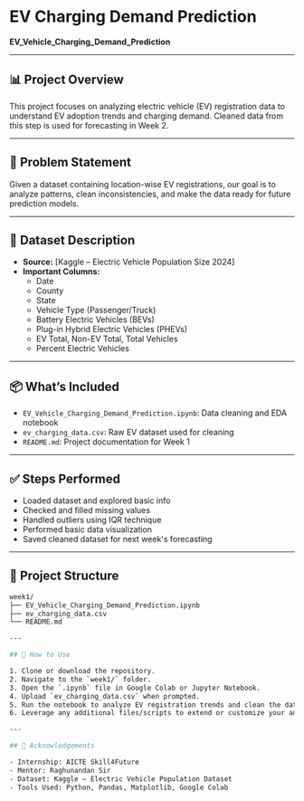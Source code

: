 # EV Charging Demand Prediction

**EV_Vehicle_Charging_Demand_Prediction**

---

## 📊 Project Overview

This project focuses on analyzing electric vehicle (EV) registration data to understand EV adoption trends and charging demand. Cleaned data from this step is used for forecasting in Week 2.

---

## 🚧 Problem Statement

Given a dataset containing location-wise EV registrations, our goal is to analyze patterns, clean inconsistencies, and make the data ready for future prediction models.

---

## 📁 Dataset Description

- **Source:** [Kaggle – Electric Vehicle Population Size 2024]
- **Important Columns:**
  - Date
  - County
  - State
  - Vehicle Type (Passenger/Truck)
  - Battery Electric Vehicles (BEVs)
  - Plug-in Hybrid Electric Vehicles (PHEVs)
  - EV Total, Non-EV Total, Total Vehicles
  - Percent Electric Vehicles

---

## 📦 What’s Included

- `EV_Vehicle_Charging_Demand_Prediction.ipynb`: Data cleaning and EDA notebook  
- `ev_charging_data.csv`: Raw EV dataset used for cleaning  
- `README.md`: Project documentation for Week 1

---

## ✅ Steps Performed

- Loaded dataset and explored basic info  
- Checked and filled missing values  
- Handled outliers using IQR technique  
- Performed basic data visualization  
- Saved cleaned dataset for next week's forecasting

---

## 📂 Project Structure

```bash
week1/
├── EV_Vehicle_Charging_Demand_Prediction.ipynb
├── ev_charging_data.csv
└── README.md

---

## 🚀 How to Use

1. Clone or download the repository.
2. Navigate to the `week1/` folder.
3. Open the `.ipynb` file in Google Colab or Jupyter Notebook.
4. Upload `ev_charging_data.csv` when prompted.
5. Run the notebook to analyze EV registration trends and clean the data.
6. Leverage any additional files/scripts to extend or customize your analysis.

---

## 🙌 Acknowledgements

- Internship: AICTE Skill4Future
- Mentor: Raghunandan Sir
- Dataset: Kaggle – Electric Vehicle Population Dataset
- Tools Used: Python, Pandas, Matplotlib, Google Colab


